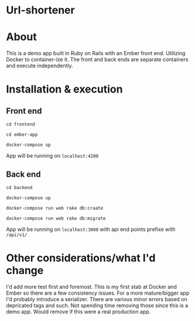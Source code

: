 # Url-shortener

# About
This is a demo app built in Ruby on Rails with an Ember front end. Utilizing Docker to container-ize it. The front and back ends are separate containers and execute independently.

# Installation & execution
## Front end
`cd frontend`

`cd ember-app`

`docker-compose up`

App will be running on `localhost:4200`

## Back end
`cd backend`

`docker-compose up`

`docker-compose run web rake db:craate`

`docker-compose run web rake db:migrate`

App will be running on `localhost:3000` with api end points prefixe with `/api/v1/`

# Other considerations/what I'd change
I'd add more test first and foremost. This is my first stab at Docker and Ember so there are a few consistency issues. For a more mature/bigger app I'd probably introduce a serializer. There are various minor errors based on depricated tags and such. Not spending time removing those since this is a demo app. Would remove if this were a real production app.
